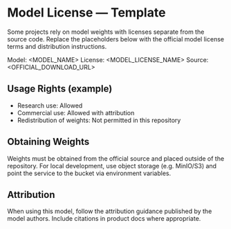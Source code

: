 # Model License — Template

Some projects rely on model weights with licenses separate from the source code. Replace the
placeholders below with the official model license terms and distribution instructions.

Model: <MODEL_NAME>
License: <MODEL_LICENSE_NAME>
Source: <OFFICIAL_DOWNLOAD_URL>

## Usage Rights (example)

- Research use: Allowed
- Commercial use: Allowed with attribution
- Redistribution of weights: Not permitted in this repository

## Obtaining Weights

Weights must be obtained from the official source and placed outside of the repository. For local
development, use object storage (e.g. MinIO/S3) and point the service to the bucket via
environment variables.

## Attribution

When using this model, follow the attribution guidance published by the model authors. Include
citations in product docs where appropriate.
